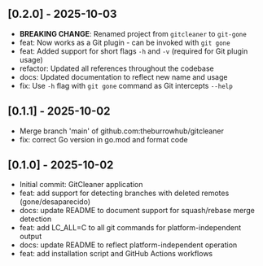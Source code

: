 ## [0.2.0] - 2025-10-03

- **BREAKING CHANGE**: Renamed project from `gitcleaner` to `git-gone`
- feat: Now works as a Git plugin - can be invoked with `git gone`
- feat: Added support for short flags `-h` and `-v` (required for Git plugin usage)
- refactor: Updated all references throughout the codebase
- docs: Updated documentation to reflect new name and usage
- fix: Use `-h` flag with `git gone` command as Git intercepts `--help`

## [0.1.1] - 2025-10-02

- Merge branch 'main' of github.com:theburrowhub/gitcleaner
- fix: correct Go version in go.mod and format code

## [0.1.0] - 2025-10-02

- Initial commit: GitCleaner application
- feat: add support for detecting branches with deleted remotes (gone/desaparecido)
- docs: update README to document support for squash/rebase merge detection
- feat: add LC_ALL=C to all git commands for platform-independent output
- docs: update README to reflect platform-independent operation
- feat: add installation script and GitHub Actions workflows

